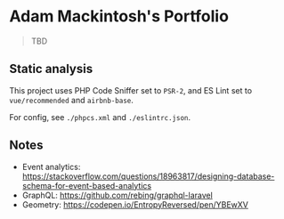 # Adam Mackintosh's Portfolio

> TBD

## Static analysis

This project uses PHP Code Sniffer set to `PSR-2`, and ES Lint set to `vue/recommended` and `airbnb-base`.

For config, see `./phpcs.xml` and `./eslintrc.json`.

## Notes

- Event analytics: https://stackoverflow.com/questions/18963817/designing-database-schema-for-event-based-analytics
- GraphQL: https://github.com/rebing/graphql-laravel
- Geometry: https://codepen.io/EntropyReversed/pen/YBEwXV
